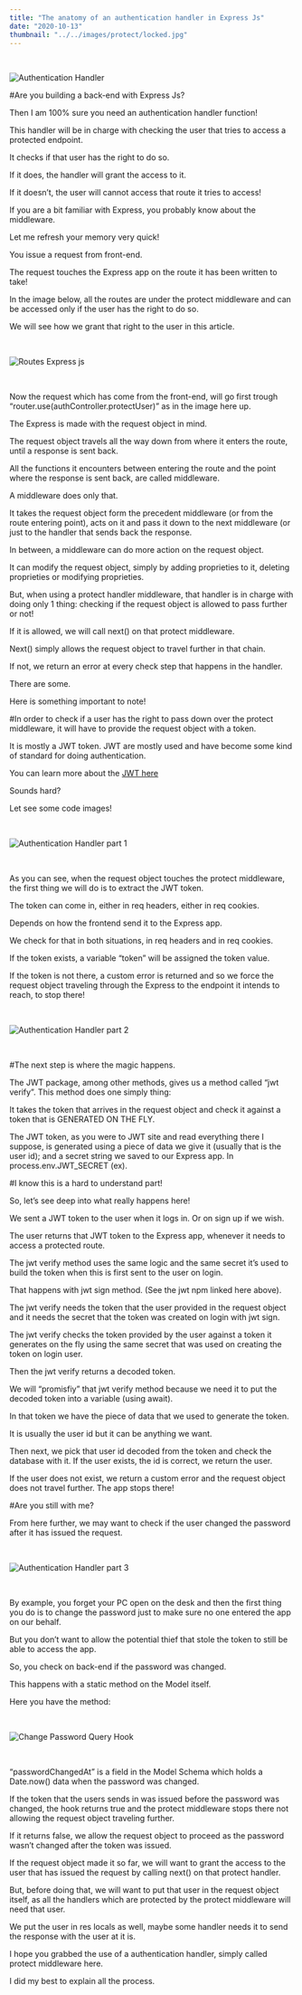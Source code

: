 ```yaml
---
title: "The anatomy of an authentication handler in Express Js"
date: "2020-10-13"
thumbnail: "../../images/protect/locked.jpg"
---
```


</br>

![Authentication Handler](../../images/protect/locked.jpg)

#Are you building a back-end with Express Js?

Then I am 100% sure you need an authentication handler function!

This handler will be in charge with checking the user that tries to access a protected endpoint.

It checks if that user has the right to do so.

If it does, the handler will grant the access to it.

If it doesn’t, the user will cannot access that route it tries to access!

If you are a bit familiar with Express, you probably know about the middleware.

Let me refresh your memory very quick!

You issue a request from front-end.

The request touches the Express app on the route it has been written to take!

In the image below, all the routes are under the protect middleware and can be accessed only if the user has the right to do so.

We will see how we grant that right to the user in this article.

<br>

![Routes Express js](../../images/protect/routes.png)

<br>

Now the request which has come from the front-end, will go first trough “router.use(authController.protectUser)” as in the image here up.

The Express is made with the request object in mind.

The request object travels all the way down from where it enters the route, until a response is sent back.

All the functions it encounters between entering the route and the point where the response is sent back, are called middleware.

A middleware does only that.

It takes the request object form the precedent middleware (or from the route entering point), acts on it and pass it down to the next middleware (or just to the handler that sends back the response.

In between, a middleware can do more action on the request object.

It can modify the request object, simply by adding proprieties to it, deleting proprieties or modifying proprieties.

But, when using a protect handler middleware, that handler is in charge with doing only 1 thing: checking if the request object is allowed to pass further or not!

If it is allowed, we will call next() on that protect middleware.

Next() simply allows the request object to travel further in that chain.

If not, we return an error at every check step that happens in the handler.

There are some.

Here is something important to note!

#In order to check if a user has the right to pass down over the protect middleware, it will have to provide the request object with a token.

It is mostly a JWT token. JWT are mostly used and have become some kind of standard for doing authentication.

You can learn more about the <a href="https://www.npmjs.com/package/jsonwebtoken" target="_blank">JWT here</a>

Sounds hard?

Let see some code images!

<br>

![Authentication Handler part 1](../../images/protect/protect-handler-1.png)

<br>

As you can see, when the request object touches the protect middleware, the first thing we will do is to extract the JWT token.

The token can come in, either in req headers, either in req cookies.

Depends on how the frontend send it to the Express app.

We check for that in both situations, in req headers and in req cookies.

If the token exists, a variable “token” will be assigned the token value.

If the token is not there, a custom error is returned and so we force the request object traveling through the Express to the endpoint it intends to reach, to stop there!

<br>

![Authentication Handler part 2](../../images/protect/protect-handler-2.png)

<br>

#The next step is where the magic happens.

The JWT package, among other methods, gives us a method called “jwt verify”.
This method does one simply thing:

It takes the token that arrives in the request object and check it against a token that is GENERATED ON THE FLY.

The JWT token, as you were to JWT site and read everything there I suppose, is generated using a piece of data we give it (usually that is the user id); and a secret string we saved to our Express app. In process.env.JWT_SECRET (ex).

#I know this is a hard to understand part!

So, let’s see deep into what really happens here!

We sent a JWT token to the user when it logs in. Or on sign up if we wish.

The user returns that JWT token to the Express app, whenever it needs to access a protected route.

The jwt verify method uses the same logic and the same secret it’s used to build the token when this is first sent to the user on login.

That happens with jwt sign method. (See the jwt npm linked here above).

The jwt verify needs the token that the user provided in the request object and it needs the secret that the token was created on login with jwt sign.

The jwt verify checks the token provided by the user against a token it generates on the fly using the same secret that was used on creating the token on login user.

Then the jwt verify returns a decoded token.

We will “promisfiy” that jwt verify method because we need it to put the decoded token into a variable (using await).

In that token we have the piece of data that we used to generate the token.

It is usually the user id but it can be anything we want.

Then next, we pick that user id decoded from the token and check the database with it.
If the user exists, the id is correct, we return the user.

If the user does not exist, we return a custom error and the request object does not travel further. The app stops there!

#Are you still with me?

From here further, we may want to check if the user changed the password after it has issued the request.

<br>

![Authentication Handler part 3](../../images/protect/protect-handler-3.png)

<br>

By example, you forget your PC open on the desk and then the first thing you do is to change the password just to make sure no one entered the app on our behalf.

But you don’t want to allow the potential thief that stole the token to still be able to access the app.

So, you check on back-end if the password was changed.

This happens with a static method on the Model itself.

Here you have the method:

<br>

![Change Password Query Hook](../../images/protect/password-changed.png)

<br>

“passwordChangedAt” is a field in the Model Schema which holds a Date.now() data when the password was changed.

If the token that the users sends in was issued before the password was changed, the hook returns true and the protect middleware stops there not allowing the request object traveling further.

If it returns false, we allow the request object to proceed as the password wasn’t changed after the token was issued.

If the request object made it so far, we will want to grant the access to the user that has issued the request by calling next() on that protect handler.

But, before doing that, we will want to put that user in the request object itself, as all the handlers which are protected by the protect middleware will need that user.

We put the user in res locals as well, maybe some handler needs it to send the response with the user at it is.

I hope you grabbed the use of a authentication handler, simply called protect middleware here.

I did my best to explain all the process.
